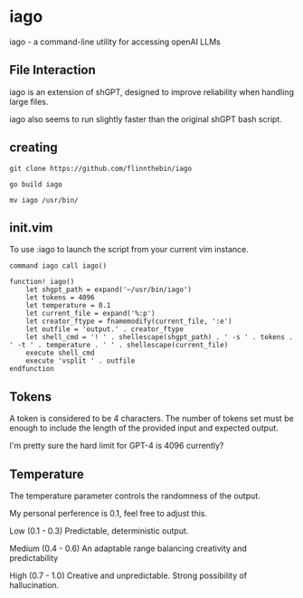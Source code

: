 # iago                                                                                                                                                                                                          
iago - a command-line utility for accessing openAI LLMs                                                                                                                                                           
## File Interaction                                                                                                                                                                                                
iago is an extension of shGPT, designed to improve reliability when handling large files.

iago also seems to run slightly faster than the original shGPT bash script.

## creating 

```
git clone https://github.com/flinnthebin/iago

go build iago

mv iago /usr/bin/

```
## init.vim

To use :iago to launch the script from your current vim instance.

```
command iago call iago()

function! iago()
    let shgpt_path = expand('~/usr/bin/iago')
    let tokens = 4096
    let temperature = 0.1
    let current_file = expand('%:p')
    let creator_ftype = fnamemodify(current_file, ':e')
    let outfile = 'output.' . creator_ftype
    let shell_cmd = '! ' . shellescape(shgpt_path) . ' -s ' . tokens . ' -t ' . temperature . ' ' . shellescape(current_file)
    execute shell_cmd
    execute 'vsplit ' . outfile
endfunction
```

## Tokens

A token is considered to be 4 characters. The number of tokens set must be enough to include the length
of the provided input and expected output.

I'm pretty sure the hard limit for GPT-4 is 4096 currently?

## Temperature

The temperature parameter controls the randomness of the output. 

My personal perference is 0.1, feel free to adjust this.

Low (0.1 - 0.3)
Predictable, deterministic output.

Medium (0.4 - 0.6)
An adaptable range balancing creativity and predictability

High (0.7 - 1.0)
Creative and unpredictable. Strong possibility of hallucination.



